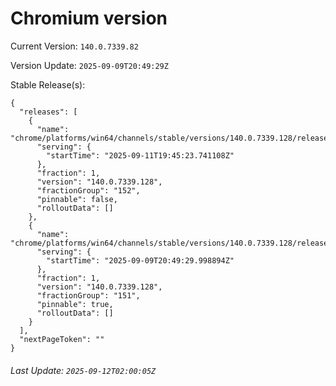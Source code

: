 # Chromium version

Current Version: `140.0.7339.82`

Version Update: `2025-09-09T20:49:29Z`

Stable Release(s):
```
{
  "releases": [
    {
      "name": "chrome/platforms/win64/channels/stable/versions/140.0.7339.128/releases/1757619923",
      "serving": {
        "startTime": "2025-09-11T19:45:23.741108Z"
      },
      "fraction": 1,
      "version": "140.0.7339.128",
      "fractionGroup": "152",
      "pinnable": false,
      "rolloutData": []
    },
    {
      "name": "chrome/platforms/win64/channels/stable/versions/140.0.7339.128/releases/1757450969",
      "serving": {
        "startTime": "2025-09-09T20:49:29.998894Z"
      },
      "fraction": 1,
      "version": "140.0.7339.128",
      "fractionGroup": "151",
      "pinnable": true,
      "rolloutData": []
    }
  ],
  "nextPageToken": ""
}
```

###### Last Update: `2025-09-12T02:00:05Z`
        